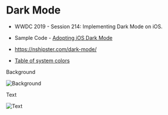 # Dark Mode

- WWDC 2019 - Session 214: Implementing Dark Mode on iOS.
- Sample Code - [Adopting iOS Dark Mode](https://developer.apple.com/documentation/uikit/appearance_customization/adopting_ios_dark_mode)

- https://nshipster.com/dark-mode/

- [Table of system colors](https://noahgilmore.com/blog/dark-mode-uicolor-compatibility/#table-of-system-colors)

Background 

![Background](https://github.com/mobilege/ios-development/blob/master/images/dark-mode-1-background.png)

Text

![Text](https://github.com/mobilege/ios-development/blob/master/images/dark-mode-2-text.png)
